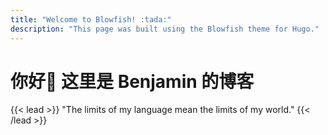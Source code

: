 ```yaml
---
title: "Welcome to Blowfish! :tada:"
description: "This page was built using the Blowfish theme for Hugo."
---
```

# 你好👋 这里是 Benjamin 的博客

{{< lead >}}
"The limits of my language mean the limits of my world."
{{< /lead >}}